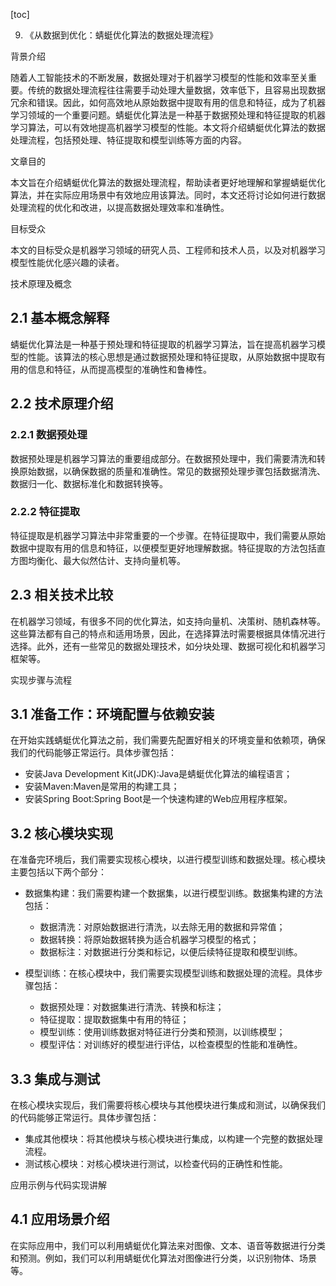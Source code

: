 
[toc]                    
                
                
9. 《从数据到优化：蜻蜓优化算法的数据处理流程》

背景介绍

随着人工智能技术的不断发展，数据处理对于机器学习模型的性能和效率至关重要。传统的数据处理流程往往需要手动处理大量数据，效率低下，且容易出现数据冗余和错误。因此，如何高效地从原始数据中提取有用的信息和特征，成为了机器学习领域的一个重要问题。蜻蜓优化算法是一种基于数据预处理和特征提取的机器学习算法，可以有效地提高机器学习模型的性能。本文将介绍蜻蜓优化算法的数据处理流程，包括预处理、特征提取和模型训练等方面的内容。

文章目的

本文旨在介绍蜻蜓优化算法的数据处理流程，帮助读者更好地理解和掌握蜻蜓优化算法，并在实际应用场景中有效地应用该算法。同时，本文还将讨论如何进行数据处理流程的优化和改进，以提高数据处理效率和准确性。

目标受众

本文的目标受众是机器学习领域的研究人员、工程师和技术人员，以及对机器学习模型性能优化感兴趣的读者。

技术原理及概念

## 2.1 基本概念解释

蜻蜓优化算法是一种基于预处理和特征提取的机器学习算法，旨在提高机器学习模型的性能。该算法的核心思想是通过数据预处理和特征提取，从原始数据中提取有用的信息和特征，从而提高模型的准确性和鲁棒性。

## 2.2 技术原理介绍

### 2.2.1 数据预处理

数据预处理是机器学习算法的重要组成部分。在数据预处理中，我们需要清洗和转换原始数据，以确保数据的质量和准确性。常见的数据预处理步骤包括数据清洗、数据归一化、数据标准化和数据转换等。

### 2.2.2 特征提取

特征提取是机器学习算法中非常重要的一个步骤。在特征提取中，我们需要从原始数据中提取有用的信息和特征，以便模型更好地理解数据。特征提取的方法包括直方图均衡化、最大似然估计、支持向量机等。

## 2.3 相关技术比较

在机器学习领域，有很多不同的优化算法，如支持向量机、决策树、随机森林等。这些算法都有自己的特点和适用场景，因此，在选择算法时需要根据具体情况进行选择。此外，还有一些常见的数据处理技术，如分块处理、数据可视化和机器学习框架等。

实现步骤与流程

## 3.1 准备工作：环境配置与依赖安装

在开始实践蜻蜓优化算法之前，我们需要先配置好相关的环境变量和依赖项，确保我们的代码能够正常运行。具体步骤包括：

- 安装Java Development Kit(JDK):Java是蜻蜓优化算法的编程语言；
- 安装Maven:Maven是常用的构建工具；
- 安装Spring Boot:Spring Boot是一个快速构建的Web应用程序框架。

## 3.2 核心模块实现

在准备完环境后，我们需要实现核心模块，以进行模型训练和数据处理。核心模块主要包括以下两个部分：

- 数据集构建：我们需要构建一个数据集，以进行模型训练。数据集构建的方法包括：

   - 数据清洗：对原始数据进行清洗，以去除无用的数据和异常值；
   - 数据转换：将原始数据转换为适合机器学习模型的格式；
   - 数据标注：对数据进行分类和标记，以便后续特征提取和模型训练。

- 模型训练：在核心模块中，我们需要实现模型训练和数据处理的流程。具体步骤包括：

   - 数据预处理：对数据集进行清洗、转换和标注；
   - 特征提取：提取数据集中有用的特征；
   - 模型训练：使用训练数据对特征进行分类和预测，以训练模型；
   - 模型评估：对训练好的模型进行评估，以检查模型的性能和准确性。

## 3.3 集成与测试

在核心模块实现后，我们需要将核心模块与其他模块进行集成和测试，以确保我们的代码能够正常运行。具体步骤包括：

- 集成其他模块：将其他模块与核心模块进行集成，以构建一个完整的数据处理流程。
- 测试核心模块：对核心模块进行测试，以检查代码的正确性和性能。

应用示例与代码实现讲解

## 4.1 应用场景介绍

在实际应用中，我们可以利用蜻蜓优化算法来对图像、文本、语音等数据进行分类和预测。例如，我们可以利用蜻蜓优化算法对图像进行分类，以识别物体、场景等。

